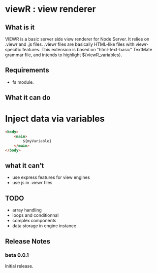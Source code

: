 # viewR : view renderer

## What is it

VIEWR is a basic server side view renderer for Node Server.
It relies on .viewr and .js files.
.viewr files are basically HTML-like files with viewr-specific features.
This extension is based on "html-text-basic" TextMate grammar file, and intends to highlight ${viewR_variables}.

## Requirements

- fs module.

## What it can do

# Inject data via variables

```html
<body>
    <main>
        ${myVariable}
    </main>
</body>
```

## what it can’t

- use express features for view engines
- use js in .viewr files
  
## TODO

- array handling
- loops and conditionnal
- complex components
- data storage in engine instance

## Release Notes

### beta 0.0.1

Initial release.
